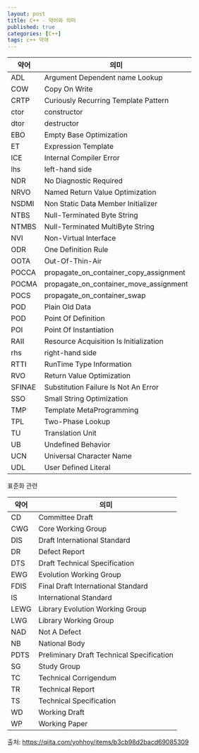 ```yaml
---
layout: post
title: C++ - 약어와 의미 
published: true
categories: [C++]
tags: c++ 약어
---
```

| 약어   | 의미                                   |
|--------|----------------------------------------|
| ADL    | Argument Dependent name Lookup         |
| COW    | Copy On Write                          |
| CRTP   | Curiously Recurring Template Pattern   |
| ctor   | constructor                            |
| dtor   | destructor                             |
| EBO    | Empty Base Optimization                |
| ET     | Expression Template                    |
| ICE    | Internal Compiler Error                |
| lhs    | left-hand side                         |
| NDR    | No Diagnostic Required                 |
| NRVO   | Named Return Value Optimization        |
| NSDMI  | Non Static Data Member Initializer     |
| NTBS   | Null-Terminated Byte String            |
| NTMBS  | Null-Terminated MultiByte String       |
| NVI    | Non-Virtual Interface                  |
| ODR    | One Definition Rule                    |
| OOTA   | Out-Of-Thin-Air                        |
| POCCA  |    propagate_on_container_copy_assignment |
| POCMA  |   propagate_on_container_move_assignment |
| POCS   | propagate_on_container_swap            |
| POD    | Plain Old Data                         |
| POD    | Point Of Definition                    |
| POI    | Point Of Instantiation                 |
| RAII   | Resource Acquisition Is Initialization |
| rhs    | right-hand side                        |
| RTTI   | RunTime Type Information               |
| RVO    | Return Value Optimization              |
| SFINAE | Substitution Failure Is Not An Error   |
| SSO    | Small String Optimization              |
| TMP    | Template MetaProgramming               |
| TPL    | Two-Phase Lookup                       |
| TU     | Translation Unit                       |
| UB     | Undefined Behavior                     |
| UCN    | Universal Character Name               |
| UDL    | User Defined Literal                   |
  
  
  
  
표준화 관련  
  
| 약어 | 의미                                      |
|------|-------------------------------------------|
| CD   | Committee Draft                           |
| CWG  | Core Working Group                        |
| DIS  | Draft International Standard              |
| DR   | Defect Report                             |
| DTS  | Draft Technical Specification             |
| EWG  | Evolution Working Group                   |
| FDIS | Final Draft International Standard        |
| IS   | International Standard                    |
| LEWG |   Library Evolution Working Group           |
| LWG  |   Library Working Group                     |
| NAD  | Not A Defect                              |
| NB   | National Body                             |
| PDTS |   Preliminary Draft Technical Specification |
| SG   | Study Group                               |
| TC   | Technical Corrigendum                     |
| TR   | Technical Report                          |
| TS   | Technical Specification                   |
| WD   | Working Draft                             |
| WP   | Working Paper                             |
  
  
출처: https://qiita.com/yohhoy/items/b3cb98d2bacd69085309  